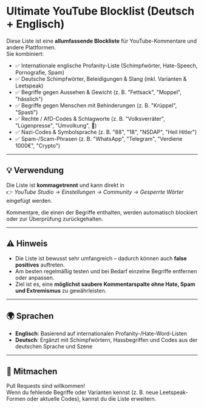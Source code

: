 # Ultimate YouTube Blocklist (Deutsch + Englisch)

Diese Liste ist eine **allumfassende Blockliste** für YouTube-Kommentare und andere Plattformen.  
Sie kombiniert:

- ✅ Internationale englische Profanity-Liste (Schimpfwörter, Hate-Speech, Pornografie, Spam)  
- ✅ Deutsche Schimpfwörter, Beleidigungen & Slang (inkl. Varianten & Leetspeak)  
- ✅ Begriffe gegen Aussehen & Gewicht (z. B. "Fettsack", "Moppel", "hässlich")  
- ✅ Begriffe gegen Menschen mit Behinderungen (z. B. "Krüppel", "Spasti")  
- ✅ Rechte / AfD-Codes & Schlagworte (z. B. "Volksverräter", "Lügenpresse", "Umvolkung", 💙)  
- ✅ Nazi-Codes & Symbolsprache (z. B. "88", "18", "NSDAP", "Heil Hitler")  
- ✅ Spam-/Scam-Phrasen (z. B. "WhatsApp", "Telegram", "Verdiene 1000€", "Crypto")  

---

## 💡 Verwendung
Die Liste ist **kommagetrennt** und kann direkt in  
👉 *YouTube Studio → Einstellungen → Community → Gesperrte Wörter*  
eingefügt werden.  

Kommentare, die einen der Begriffe enthalten, werden automatisch blockiert oder zur Überprüfung zurückgehalten.  

---

## ⚠️ Hinweis
- Die Liste ist bewusst sehr umfangreich – dadurch können auch **false positives** auftreten.  
- Am besten regelmäßig testen und bei Bedarf einzelne Begriffe entfernen oder anpassen.  
- Ziel ist es, eine **möglichst saubere Kommentarspalte ohne Hate, Spam und Extremismus** zu gewährleisten.  

---

## 🌍 Sprachen
- **Englisch**: Basierend auf internationalen Profanity-/Hate-Word-Listen  
- **Deutsch**: Ergänzt mit Schimpfwörtern, Hassbegriffen und Codes aus der deutschen Sprache und Szene  

---

## 🤝 Mitmachen
Pull Requests sind willkommen!  
Wenn du fehlende Begriffe oder Varianten kennst (z. B. neue Leetspeak-Formen oder aktuelle Codes), kannst du die Liste erweitern.

